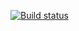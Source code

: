 [![Build status](https://ci.appveyor.com/api/projects/status/4jt8ll7v4jncc2jb?svg=true)](https://ci.appveyor.com/project/Maximus301191/postmanecho)